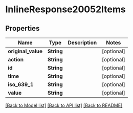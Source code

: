 # InlineResponse20052Items

## Properties

Name | Type | Description | Notes
------------ | ------------- | ------------- | -------------
**original_value** | **String** |  | [optional] 
**action** | **String** |  | [optional] 
**id** | **String** |  | [optional] 
**time** | **String** |  | [optional] 
**iso_639_1** | **String** |  | [optional] 
**value** | **String** |  | [optional] 

[[Back to Model list]](../README.md#documentation-for-models) [[Back to API list]](../README.md#documentation-for-api-endpoints) [[Back to README]](../README.md)


